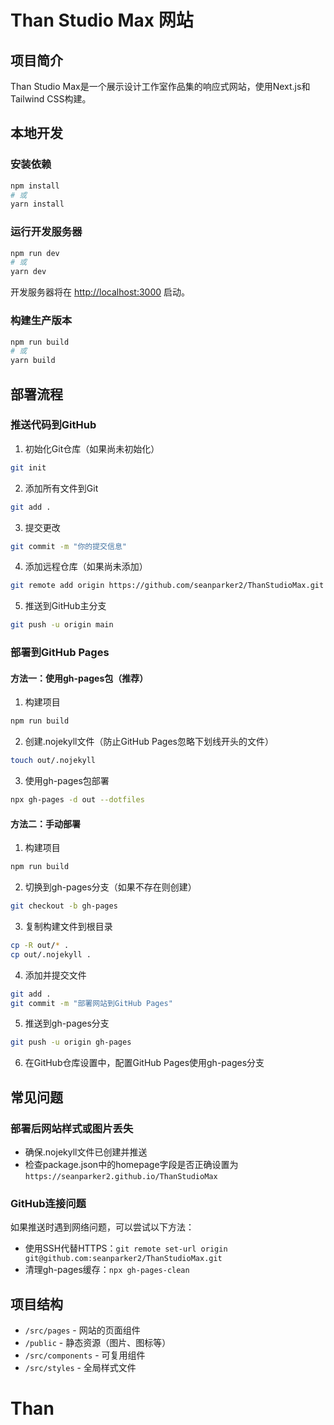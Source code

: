 # Than Studio Max 网站

## 项目简介
Than Studio Max是一个展示设计工作室作品集的响应式网站，使用Next.js和Tailwind CSS构建。

## 本地开发

### 安装依赖
```bash
npm install
# 或
yarn install
```

### 运行开发服务器
```bash
npm run dev
# 或
yarn dev
```
开发服务器将在 [http://localhost:3000](http://localhost:3000) 启动。

### 构建生产版本
```bash
npm run build
# 或
yarn build
```

## 部署流程

### 推送代码到GitHub
1. 初始化Git仓库（如果尚未初始化）
```bash
git init
```

2. 添加所有文件到Git
```bash
git add .
```

3. 提交更改
```bash
git commit -m "你的提交信息"
```

4. 添加远程仓库（如果尚未添加）
```bash
git remote add origin https://github.com/seanparker2/ThanStudioMax.git
```

5. 推送到GitHub主分支
```bash
git push -u origin main
```

### 部署到GitHub Pages

#### 方法一：使用gh-pages包（推荐）
1. 构建项目
```bash
npm run build
```

2. 创建.nojekyll文件（防止GitHub Pages忽略下划线开头的文件）
```bash
touch out/.nojekyll
```

3. 使用gh-pages包部署
```bash
npx gh-pages -d out --dotfiles
```

#### 方法二：手动部署
1. 构建项目
```bash
npm run build
```

2. 切换到gh-pages分支（如果不存在则创建）
```bash
git checkout -b gh-pages
```

3. 复制构建文件到根目录
```bash
cp -R out/* .
cp out/.nojekyll .
```

4. 添加并提交文件
```bash
git add .
git commit -m "部署网站到GitHub Pages"
```

5. 推送到gh-pages分支
```bash
git push -u origin gh-pages
```

6. 在GitHub仓库设置中，配置GitHub Pages使用gh-pages分支

## 常见问题

### 部署后网站样式或图片丢失
- 确保.nojekyll文件已创建并推送
- 检查package.json中的homepage字段是否正确设置为`https://seanparker2.github.io/ThanStudioMax`

### GitHub连接问题
如果推送时遇到网络问题，可以尝试以下方法：
- 使用SSH代替HTTPS：`git remote set-url origin git@github.com:seanparker2/ThanStudioMax.git`
- 清理gh-pages缓存：`npx gh-pages-clean`

## 项目结构
- `/src/pages` - 网站的页面组件
- `/public` - 静态资源（图片、图标等）
- `/src/components` - 可复用组件
- `/src/styles` - 全局样式文件
# Than
